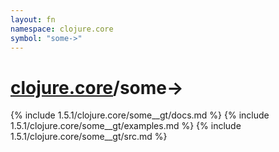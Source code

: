 ```yaml
---
layout: fn
namespace: clojure.core
symbol: "some->"
---
```


# [clojure.core](../)/some->

{% include 1.5.1/clojure.core/some__gt/docs.md %}
{% include 1.5.1/clojure.core/some__gt/examples.md %}
{% include 1.5.1/clojure.core/some__gt/src.md %}

